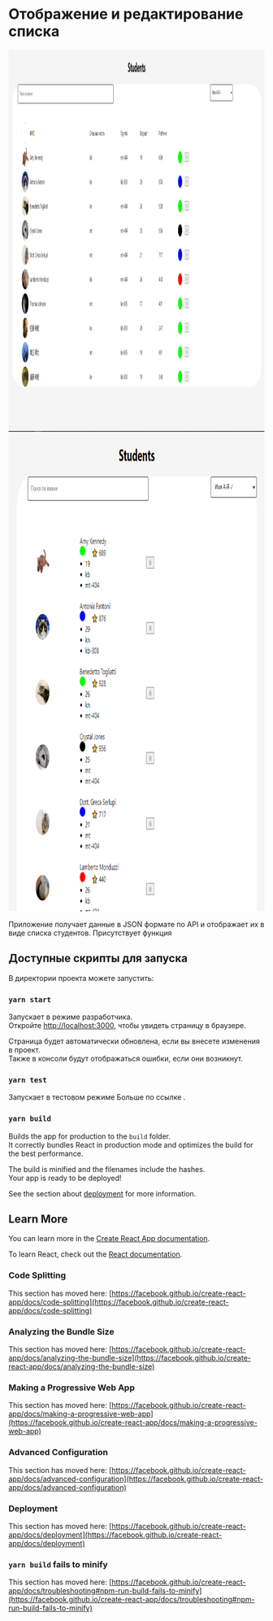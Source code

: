 
# Отображение и редактирование списка

<p>
<img src="https://github.com/niker68/ListOfStudents/blob/master/src/data/2021-07-06_18-32-30.png" width="1533" height="752" />
<img src="https://github.com/niker68/ListOfStudents/blob/master/src/data/2021-07-06_18-32-54.png" width="940" height="940" />
</p>

Приложение получает данные в JSON формате по API и отображает их в виде списка студентов.
Присутствует функция 


## Доступные скрипты для запуска

В директории проекта можете запустить:

### `yarn start`

Запускает в режиме разработчика.\
Откройте [http://localhost:3000](http://localhost:3000), чтобы увидеть страницу в браузере.

Страница будет автоматически обновлена, если вы внесете изменения в проект.\
Также в консоли будут отображаться ошибки, если они возникнут.

### `yarn test`

Запускает в тестовом режиме
Больше по ссылке [](https://facebook.github.io/create-react-app/docs/running-tests).

### `yarn build`

Builds the app for production to the `build` folder.\
It correctly bundles React in production mode and optimizes the build for the best performance.

The build is minified and the filenames include the hashes.\
Your app is ready to be deployed!

See the section about [deployment](https://facebook.github.io/create-react-app/docs/deployment) for more information.


## Learn More

You can learn more in the [Create React App documentation](https://facebook.github.io/create-react-app/docs/getting-started).

To learn React, check out the [React documentation](https://reactjs.org/).

### Code Splitting

This section has moved here: [https://facebook.github.io/create-react-app/docs/code-splitting](https://facebook.github.io/create-react-app/docs/code-splitting)

### Analyzing the Bundle Size

This section has moved here: [https://facebook.github.io/create-react-app/docs/analyzing-the-bundle-size](https://facebook.github.io/create-react-app/docs/analyzing-the-bundle-size)

### Making a Progressive Web App

This section has moved here: [https://facebook.github.io/create-react-app/docs/making-a-progressive-web-app](https://facebook.github.io/create-react-app/docs/making-a-progressive-web-app)

### Advanced Configuration

This section has moved here: [https://facebook.github.io/create-react-app/docs/advanced-configuration](https://facebook.github.io/create-react-app/docs/advanced-configuration)

### Deployment

This section has moved here: [https://facebook.github.io/create-react-app/docs/deployment](https://facebook.github.io/create-react-app/docs/deployment)

### `yarn build` fails to minify

This section has moved here: [https://facebook.github.io/create-react-app/docs/troubleshooting#npm-run-build-fails-to-minify](https://facebook.github.io/create-react-app/docs/troubleshooting#npm-run-build-fails-to-minify)
